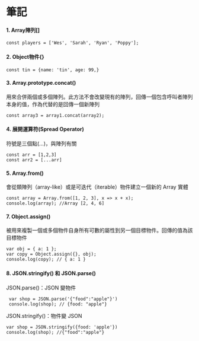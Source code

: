 <h1><b>筆記</b></h1>

<h4><b>1. Array陣列[]</b></h4>

`const players = ['Wes', 'Sarah', 'Ryan', 'Poppy'];`

<h4><b>2. Object物件{}</b></h4>

`const tin = {name: 'tin', age: 99,}`

<h4><b>3. Array.prototype.concat()</b></h4>
<p>用來合併兩個或多個陣列。此方法不會改變現有的陣列，回傳一個包含呼叫者陣列本身的值，作為代替的是回傳一個新陣列</p>

`const array3 = array1.concat(array2);`

<h4><b>4. 展開運算符(Spread Operator)</b></h4>
<p>符號是三個點(...)，與陣列有關</p>

`const arr = [1,2,3]`<br>
`const arr2 = [...arr]`

<h4><b>5. Array.from()</b></h4>
<p>會從類陣列（array-like）或是可迭代（iterable）物件建立一個新的 Array 實體</p>

`const array = Array.from([1, 2, 3], x => x + x);`<br>
`console.log(array); //Array [2, 4, 6]`

<h4><b>7. Object.assign()</b></h4>
<p>被用來複製一個或多個物件自身所有可數的屬性到另一個目標物件。回傳的值為該目標物件</p>

`var obj = { a: 1 };`<br>
`var copy = Object.assign({}, obj);`<br>
`console.log(copy); // { a: 1 }`

<h4><b>8. JSON.stringify() 和 JSON.parse()</b></h4>
<p>JSON.parse()：JSON 變物件</p>

` var shop = JSON.parse('{"food":"apple"}')`<br>
` console.log(shop); // {food: "apple"}`

<p>JSON.stringify()：物件變 JSON</p>

`var shop = JSON.stringify({food: 'apple'})`<br>
`console.log(shop); //{"food":"apple"}`
    
